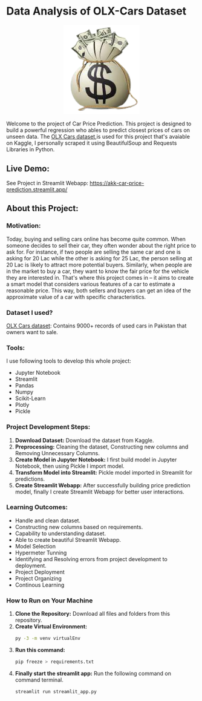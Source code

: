 # Data Analysis of OLX-Cars Dataset

<p align="center"><img src="https://github.com/AbdullahProjects/Car-Price-Prediction/blob/main/Money.png" width="40%" height="auto"></p>

Welcome to the project of Car Price Prediction. This project is designed to build a powerful regression who ables to predict closest prices of cars on unseen data. The [OLX Cars dataset](https://www.kaggle.com/datasets/abdullahkhanuet22/olx-cars-dataset),is used for this project that's avaiable on Kaggle, I personally scraped it using BeautifulSoup and Requests Libraries in Python. 

## Live Demo:

See Project in Streamlit Webapp: https://akk-car-price-prediction.streamlit.app/

## About this Project:

### Motivation:

Today, buying and selling cars online has become quite common. When someone decides to sell their car, they often wonder about the right price to ask for. For instance, if two people are selling the same car and one is asking for 20 Lac while the other is asking for 25 Lac, the person selling at 20 Lac is likely to attract more potential buyers. Similarly, when people are in the market to buy a car, they want to know the fair price for the vehicle they are interested in. That's where this project comes in – it aims to create a smart model that considers various features of a car to estimate a reasonable price. This way, both sellers and buyers can get an idea of the approximate value of a car with specific characteristics.

### Dataset I used?

[OLX Cars dataset](https://www.kaggle.com/datasets/abdullahkhanuet22/olx-cars-dataset): Contains 9000+ records of used cars in Pakistan that owners want to sale.

### Tools:

I use following tools to develop this whole project:

- Jupyter Notebook
- Streamlit
- Pandas
- Numpy
- Scikit-Learn
- Plotly
- Pickle

### Project Development Steps:

1. **Download Dataset:** Download the dataset from Kaggle.
2. **Preprocessing:** Cleaning the dataset, Constructing new columns and Removing Unnecessary Columns.
3. **Create Model in Jupyter Notebook:** I first build model in Jupyter Notebook, then using Pickle I import model.
4. **Transform Model into Streamlit:** Pickle model imported in Streamlit for predictions.
5. **Create Streamlit Webapp:** After successfully building price prediction model, finally I create Streamlit Webapp for better user interactions.

### Learning Outcomes:

- Handle and clean dataset.
- Constructing new columns based on requirements.
- Capability to understanding dataset.
- Able to create beautiful Streamlit Webapp.
- Model Selection
- Hypermeter Tunning
- Identifying and Resolving errors from project development to deployment.
- Project Deployment
- Project Organizing
- Continous Learning


### How to Run on Your Machine

1. **Clone the Repository:** Download all files and folders from this repository.
2. **Create Virtual Environment:**
   ```bash
   py -3 -m venv virtualEnv
3. **Run this command:**
   ```bash
   pip freeze > requirements.txt
4. **Finally start the streamlit app:** Run the following command on command terminal.
   ```bash
   streamlit run streamlit_app.py
